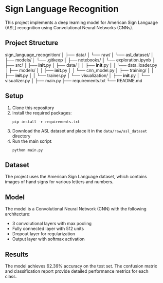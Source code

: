 # Sign Language Recognition

This project implements a deep learning model for American Sign Language (ASL) recognition using Convolutional Neural Networks (CNNs).

## Project Structure

sign_language_recognition/
│
├── data/
│   └── raw/
│       └── asl_dataset/
│
├── models/
│   └── .gitkeep
│
├── notebooks/
│   └── exploration.ipynb
│
├── src/
│   ├── __init__.py
│   ├── data/
│   │   ├── __init__.py
│   │   └── data_loader.py
│   ├── models/
│   │   ├── __init__.py
│   │   └── cnn_model.py
│   ├── training/
│   │   ├── __init__.py
│   │   └── trainer.py
│   └── visualization/
│       ├── __init__.py
│       └── visualizer.py
│
├── main.py
├── requirements.txt
└── README.md

## Setup

1. Clone this repository
2. Install the required packages:
   ```
   pip install -r requirements.txt
   ```
3. Download the ASL dataset and place it in the `data/raw/asl_dataset` directory
4. Run the main script:
   ```
   python main.py
   ```

## Dataset

The project uses the American Sign Language dataset, which contains images of hand signs for various letters and numbers.

## Model

The model is a Convolutional Neural Network (CNN) with the following architecture:
- 3 convolutional layers with max pooling
- Fully connected layer with 512 units
- Dropout layer for regularization
- Output layer with softmax activation

## Results

The model achieves 92.36% accuracy on the test set. The confusion matrix and classification report provide detailed performance metrics for each class.
